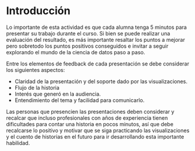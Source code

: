 ﻿# Introducción 

Lo importante de esta actividad es que cada alumna tenga 5 minutos para presentar su trabajo durante el curso. Si bien se puede realizar una evaluación del resultado, es más importante
resaltar los puntos a mejorar pero sobretodo los puntos positivos conseguidos e invitar a seguir explorando el mundo de la ciencia de datos paso a paso. 

Entre los elementos de feedback de cada presentación se debe considerar los siguientes aspectos: 

- Claridad de la presentación y del soporte dado por las visualizaciones.  
- Flujo de la historia
- Interés que generó en la audiencia. 
- Entendimiento del tema y facilidad para comunicarlo. 

Las personas que presencien las presentaciones deben considerar y recalcar que incluso profesionales con años de experiencia tienen dificultades para contar una historia en pocos minutos, 
así que debe recalcarse lo positivo y motivar que se siga practicando las visualizaciones y el cuento de historias en el futuro para ir desarrollando esta importante habilidad.

